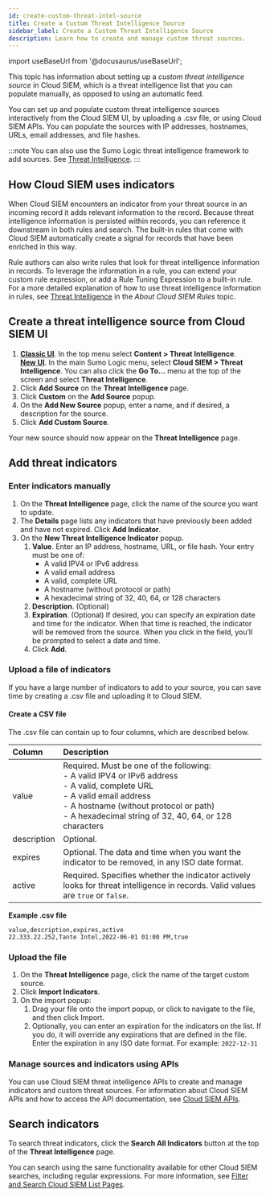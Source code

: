 ```yaml
---
id: create-custom-threat-intel-source
title: Create a Custom Threat Intelligence Source
sidebar_label: Create a Custom Threat Intelligence Source
description: Learn how to create and manage custom threat sources.
---
```


import useBaseUrl from '@docusaurus/useBaseUrl';

<!-- For threat intel. Put this back once we support cat with the threatlookup search operator:

:::info
This article describes functionality in Cloud SIEM that will be deprecated at a future time. **You can no longer add custom intelligence sources in Cloud SIEM**. To create new sources, use the Sumo Logic threat intelligence indicators framework. For more information, see [Threat Intelligence](/docs/security/threat-intelligence/).
:::
-->

This topic has information about setting up a *custom threat intelligence source* in Cloud SIEM, which is a threat intelligence list that you can populate manually, as opposed to using an automatic feed. 

You can set up and populate custom threat intelligence sources interactively from the Cloud SIEM UI, by uploading a .csv file, or using Cloud SIEM APIs. You can populate the sources with IP addresses, hostnames, URLs, email addresses, and file hashes.

:::note
You can also use the Sumo Logic threat intelligence framework to add sources. See [Threat Intelligence](/docs/security/threat-intelligence/).
:::

## How Cloud SIEM uses indicators

When Cloud SIEM encounters an indicator from your threat source in an incoming record it adds relevant information to the record. Because threat intelligence
information is persisted within records, you can reference it downstream in both rules and search. The built-in rules that come with Cloud SIEM automatically create a signal for records that have been enriched in
this way.

Rule authors can also write rules that look for threat intelligence information in records. To leverage the information in a rule, you can extend your custom rule expression, or add a Rule Tuning Expression to a built-in rule. For a more detailed explanation of how to use threat intelligence information in rules, see [Threat Intelligence](/docs/cse/rules/about-cse-rules/#threat-intelligence) in the
*About Cloud SIEM Rules* topic.

## Create a threat intelligence source from Cloud SIEM UI

1.  [**Classic UI**](/docs/get-started/sumo-logic-ui-classic). In the top menu select **Content > Threat Intelligence**. <br/>[**New UI**](/docs/get-started/sumo-logic-ui). In the main Sumo Logic menu, select **Cloud SIEM > Threat Intelligence**. You can also click the **Go To...** menu at the top of the screen and select **Threat Intelligence**.  
1. Click **Add Source** on the **Threat Intelligence** page. 
1. Click **Custom** on the **Add Source** popup.
1. On the **Add New Source** popup, enter a name, and if desired, a description for the source. 
1. Click **Add Custom Source**.

Your new source should now appear on the **Threat Intelligence** page.

## Add threat indicators

### Enter indicators manually

1. On the **Threat Intelligence** page, click the name of the source you want to update.  
1. The **Details** page lists any indicators that have previously been added and have not expired. Click **Add Indicator**.
1. On the **New Threat Intelligence Indicator** popup.
    1. **Value**. Enter an IP address, hostname, URL, or file hash.
        Your entry must be one of:
        * A valid IPV4 or IPv6 address  
        * A valid email address
        * A valid, complete URL
        * A hostname (without protocol or path)
        * A hexadecimal string of 32, 40, 64, or 128 characters 
    1. **Description**. (Optional)
    1. **Expiration**. (Optional) If desired, you can specify an
        expiration date and time for the indicator. When that time is
        reached, the indicator will be removed from the source. When you
        click in the field, you’ll be prompted to select a date and
        time.
    1. Click **Add**.

### Upload a file of indicators 

If you have a large number of indicators to add to your source, you can
save time by creating a .csv file and uploading it to Cloud SIEM. 

#### Create a CSV file

The .csv file can contain up to four columns, which are described below. 

| Column     | Description  |   
| :-- | :-- |
| value  | Required. Must be one of the following: <br/>- A valid IPV4 or IPv6 address<br/>- A valid, complete URL <br/>- A valid email address<br/>- A hostname (without protocol or path)<br/>- A hexadecimal string of 32, 40, 64, or 128 characters |
| description | Optional.  |  
| expires| Optional. The data and time when you want the indicator to be removed, in any ISO date format. |
| active | Required. Specifies whether the indicator actively looks for threat intelligence in records. Valid values are `true` or `false`. |

**Example .csv file**

```
value,description,expires,active
22.333.22.252,Tante Intel,2022-06-01 01:00 PM,true
```

### Upload the file

1. On the **Threat Intelligence** page, click the name of the target custom source.
1. Click **Import Indicators**.
1. On the import popup:
    1. Drag your file onto the import popup, or click to navigate to the file, and then click Import.
    1. Optionally, you can enter an expiration for the indicators on the list. If you do, it will override any expirations that are defined in the file. Enter the expiration in any ISO date format. For example: `2022-12-31`

### Manage sources and indicators using APIs

You can use Cloud SIEM threat intelligence APIs to create and manage indicators and custom threat sources. For information about Cloud SIEM APIs and how to access the API documentation, see [Cloud SIEM APIs](/docs/cse/administration/cse-apis/).

## Search indicators

To search threat indicators, click the **Search All Indicators** button at the top of the **Threat Intelligence** page. 

You can search using the same functionality available for other Cloud SIEM searches, including regular expressions. For more information, see [Filter and Search Cloud SIEM List Pages](/docs/cse/administration/filter-search).